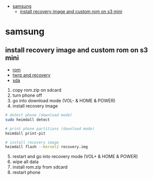 <!-- toc -->
  * [samsung](#samsung)
    * [install recovery image and custom rom on s3 mini](#install-recovery-image-and-custom-rom-on-s3-mini)
<!-- toc -->


# samsung

## install recovery image and custom rom on s3 mini

* [rom](https://www.androidfilehost.com/?w=files&flid=126317)
* [twrp and recovery](https://www.androidfilehost.com/?w=files&flid=15009)
* [xda](https://forum.xda-developers.com/galaxy-s3-mini/development/rom-cyanogenmod-14-1-gt-i8190-t3520752)

1. copy rom.zip on sdcard
2. turn phone off
3. go into download mode (VOL- & HOME & POWER)
4. install recovery image

```bash
# detect phone (download mode)
sudo heimdall detect

# print phone partitions (download mode)
heimdall print-pit

# install recovery image
heimdall flash --Kernel2 recovery.img
```

5. restart and go into recovery mode (VOL+ & HOME & POWER)
6. wipe all data
7. install rom.zip from sdcard
8. restart phone
